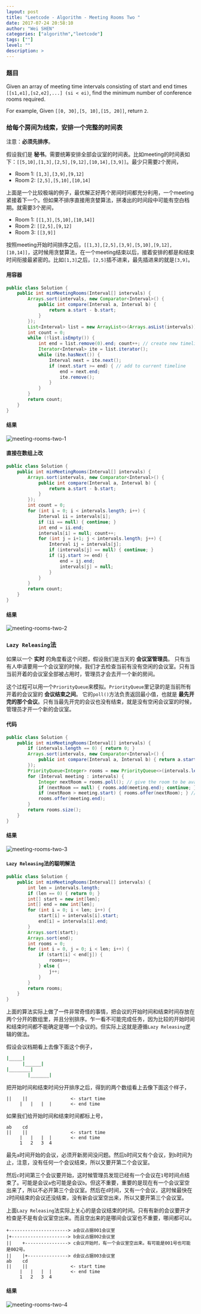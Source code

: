 ```yaml
---
layout: post
title: "Leetcode - Algorithm - Meeting Rooms Two "
date: 2017-07-24 20:58:10
author: "Wei SHEN"
categories: ["algorithm","leetcode"]
tags: [""]
level: ""
description: >
---
```


### 题目
Given an array of meeting time intervals consisting of start and end times `[[s1,e1],[s2,e2],...] (si < ei)`, find the minimum number of conference rooms required.

For example,
Given `[[0, 30],[5, 10],[15, 20]]`,
return `2`.

### 给每个房间为线索，安排一个完整的时间表
注意：**必须先排序**。

假设我们是 **秘书**。需要统筹安排全部会议室的时间表。比如meeting的时间表如下：`[[5,10],[1,3],[2,5],[9,12],[10,14],[3,9]]`。最少只需要`2`个房间，
* Room 1: `[1,3],[3,9],[9,12]`
* Room 2: `[2,5],[5,10],[10,14]`

上面是一个比较极端的例子，最优解正好两个房间时间都充分利用，一个meeting紧接着下一个。但如果不排序直接用贪婪算法，拼凑出的时间段中可能有空白档期。就需要3个房间，
* Room 1: `[[1,3],[5,10],[10,14]]`
* Room 2: `[[2,5],[9,12]`
* Room 3: `[[3,9]]`

按照meeting开始时间排序之后，`[[1,3],[2,5],[3,9],[5,10],[9,12],[10,14]]`，这时候用贪婪算法，在一个meeting结束以后，接着安排的都是和结束时间衔接最紧密的。比如`[1,3]`之后，`[2,5]`插不进来，最先插进来的就是`[3,9]`。

#### 用容器
```java
public class Solution {
    public int minMeetingRooms(Interval[] intervals) {
        Arrays.sort(intervals, new Comparator<Interval>() {
            public int compare(Interval a, Interval b) {
                return a.start - b.start;
            }
        });
        List<Interval> list = new ArrayList<>(Arrays.asList(intervals));
        int count = 0;
        while (!list.isEmpty()) {
            int end = list.remove(0).end; count++; // create new timeline
            Iterator<Interval> ite = list.iterator();
            while (ite.hasNext()) {
                Interval next = ite.next();
                if (next.start >= end) { // add to current timeline
                    end = next.end;
                    ite.remove();
                }
            }
        }
        return count;
    }
}
```

#### 结果
![meeting-rooms-two-1](/images/leetcode/meeting-rooms-two-1.png)



#### 直接在数组上改
```java
public class Solution {
    public int minMeetingRooms(Interval[] intervals) {
        Arrays.sort(intervals, new Comparator<Interval>() {
            public int compare(Interval a, Interval b) {
                return a.start - b.start;
            }
        });
        int count = 0;
        for (int i = 0; i < intervals.length; i++) {
            Interval ii = intervals[i];
            if (ii == null) { continue; }
            int end = ii.end;
            intervals[i] = null; count++;
            for (int j = i+1; j < intervals.length; j++) {
                Interval ij = intervals[j];
                if (intervals[j] == null) { continue; }
                if (ij.start >= end) {
                    end = ij.end;
                    intervals[j] = null;
                }
            }
        }
        return count;
    }
}
```

#### 结果
![meeting-rooms-two-2](/images/leetcode/meeting-rooms-two-2.png)


### `Lazy Releasing`法
如果以一个 **实时** 的角度看这个问题，假设我们是当天的 **会议室管理员**。 只有当有人申请要用一个会议室的时候，我们才去检查当前有没有空闲的会议室。只有当当前开着的会议室全部被占用时，管理员才会去开一个新的房间。

这个过程可以用一个`PriorityQueue`来模拟。`PriorityQueue`里记录的是当前所有开着的会议室的 **会议结束之间**。 它的`poll()`方法负责返回最小值，也就是 **最先开完的那个会议**。只有当最先开完的会议也没有结束，就是没有空闲会议室的时候，管理员才开一个新的会议室。

#### 代码
```java
public class Solution {
    public int minMeetingRooms(Interval[] intervals) {
        if (intervals.length == 0) { return 0; }
        Arrays.sort(intervals, new Comparator<Interval>() {
            public int compare(Interval a, Interval b) { return a.start - b.start; }
        });
        PriorityQueue<Integer> rooms = new PriorityQueue<>(intervals.length);
        for (Interval meeting : intervals) {
            Integer nextRoom = rooms.poll(); // give the room to be available soon
            if (nextRoom == null) { rooms.add(meeting.end); continue; }
            if (nextRoom > meeting.start) { rooms.offer(nextRoom); } // can not use this room
            rooms.offer(meeting.end);
        }
        return rooms.size();
    }
}
```

#### 结果
![meeting-rooms-two-3](/images/leetcode/meeting-rooms-two-3.png)


#### `Lazy Releasing`法的聪明解法
```java
public class Solution {
    public int minMeetingRooms(Interval[] intervals) {
        int len = intervals.length;
        if (len == 0) { return 0; }
        int[] start = new int[len];
        int[] end = new int[len];
        for (int i = 0; i < len; i++) {
            start[i] = intervals[i].start;
            end[i] = intervals[i].end;
        }
        Arrays.sort(start);
        Arrays.sort(end);
        int rooms = 0;
        for (int i = 0, j = 0; i < len; i++) {
            if (start[i] < end[j]) {
                rooms++;
            } else {
                j++;
            }
        }
        return rooms;
    }
}
```

上面的算法实际上做了一件非常奇怪的事情，把会议的开始时间和结束时间存放在两个分开的数组里，并且分别排序。乍一看不可能完成任务，因为比较的开始时间和结束时间都不能确定是哪一个会议的。但实际上这就是遵循`Lazy Releasing`逻辑的做法。

假设会议档期看上去像下面这个例子，
```bash
|_____|
      |______|
|________|
        |_______|
```

把开始时间和结束时间分开排序之后，得到的两个数组看上去像下面这个样子，
```
||    ||                <- start time
     |   |   |  |       <- end time
```

如果我们给开始时间和结束时间都标上号，
```
ab    cd
||    ||                <- start time
     |   |   |  |       <- end time
     1   2   3  4
```
最先`a`时间开始的会议，必须开新房间没问题。然后`b`时间又有个会议，到`b`时间为止，注意，没有任何一个会议结束，所以又要开第二个会议室。

然后`c`时间第三个会议要开始，这时候管理员发现已经有一个会议在`1`号时间点结束了。可能是会议`a`也可能是会议`b`。但这不重要，重要的是现在有一个会议室空出来了，所以不必开第三个会议室。然后在`d`时间，又有一个会议，这时候最快在`2`时间结束的会议还没结束，没有新会议室空出来，所以又要开第三个会议室。

上面`Lazy Releasing`法实际上关心的是会议结束的时间。只有有新的会议要开才检查是不是有会议室空出来。而且空出来的是哪间会议室也不重要，哪间都可以。
```
+----------------------> a会议占据001会议室
|+---------------------> b会议占据002会议室
||    +----------------> c会议开始时，有一个会议室空出来。有可能是001号也可能是002号。
||    |+---------------> d会议占据003会议室
ab    cd
||    ||                <- start time
     |   |   |  |       <- end time
     1   2   3  4
```

#### 结果
![meeting-rooms-two-4](/images/leetcode/meeting-rooms-two-4.png)
